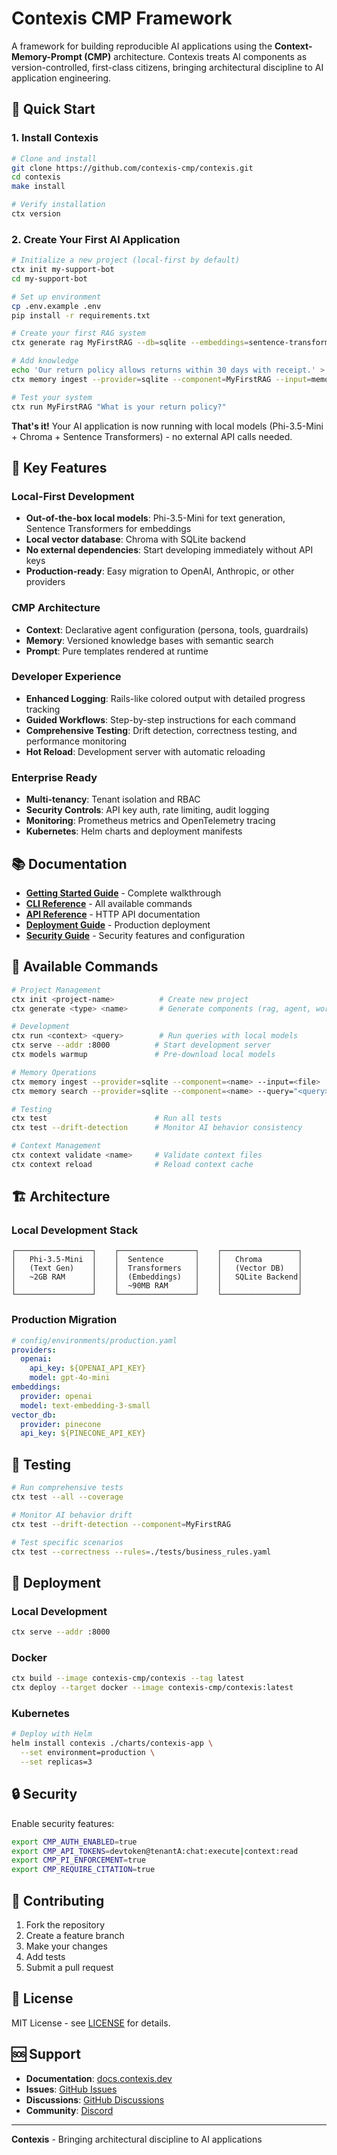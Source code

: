 # Contexis CMP Framework

A framework for building reproducible AI applications using the **Context-Memory-Prompt (CMP)** architecture. Contexis treats AI components as version-controlled, first-class citizens, bringing architectural discipline to AI application engineering.

## 🚀 Quick Start

### 1. Install Contexis

```bash
# Clone and install
git clone https://github.com/contexis-cmp/contexis.git
cd contexis
make install

# Verify installation
ctx version
```

### 2. Create Your First AI Application

```bash
# Initialize a new project (local-first by default)
ctx init my-support-bot
cd my-support-bot

# Set up environment
cp .env.example .env
pip install -r requirements.txt

# Create your first RAG system
ctx generate rag MyFirstRAG --db=sqlite --embeddings=sentence-transformers

# Add knowledge
echo 'Our return policy allows returns within 30 days with receipt.' > memory/MyFirstRAG/documents/policies.txt
ctx memory ingest --provider=sqlite --component=MyFirstRAG --input=memory/MyFirstRAG/documents/policies.txt

# Test your system
ctx run MyFirstRAG "What is your return policy?"
```

**That's it!** Your AI application is now running with local models (Phi-3.5-Mini + Chroma + Sentence Transformers) - no external API calls needed.

## 🎯 Key Features

### **Local-First Development**
- **Out-of-the-box local models**: Phi-3.5-Mini for text generation, Sentence Transformers for embeddings
- **Local vector database**: Chroma with SQLite backend
- **No external dependencies**: Start developing immediately without API keys
- **Production-ready**: Easy migration to OpenAI, Anthropic, or other providers

### **CMP Architecture**
- **Context**: Declarative agent configuration (persona, tools, guardrails)
- **Memory**: Versioned knowledge bases with semantic search
- **Prompt**: Pure templates rendered at runtime

### **Developer Experience**
- **Enhanced Logging**: Rails-like colored output with detailed progress tracking
- **Guided Workflows**: Step-by-step instructions for each command
- **Comprehensive Testing**: Drift detection, correctness testing, and performance monitoring
- **Hot Reload**: Development server with automatic reloading

### **Enterprise Ready**
- **Multi-tenancy**: Tenant isolation and RBAC
- **Security Controls**: API key auth, rate limiting, audit logging
- **Monitoring**: Prometheus metrics and OpenTelemetry tracing
- **Kubernetes**: Helm charts and deployment manifests

## 📚 Documentation

- **[Getting Started Guide](docs/guides/getting-started.md)** - Complete walkthrough
- **[CLI Reference](docs/cli.md)** - All available commands
- **[API Reference](docs/api/README.md)** - HTTP API documentation
- **[Deployment Guide](docs/deployment.md)** - Production deployment
- **[Security Guide](docs/security.md)** - Security features and configuration

## 🔧 Available Commands

```bash
# Project Management
ctx init <project-name>          # Create new project
ctx generate <type> <name>       # Generate components (rag, agent, workflow)

# Development
ctx run <context> <query>        # Run queries with local models
ctx serve --addr :8000          # Start development server
ctx models warmup               # Pre-download local models

# Memory Operations
ctx memory ingest --provider=sqlite --component=<name> --input=<file>
ctx memory search --provider=sqlite --component=<name> --query="<query>"

# Testing
ctx test                        # Run all tests
ctx test --drift-detection      # Monitor AI behavior consistency

# Context Management
ctx context validate <name>     # Validate context files
ctx context reload              # Reload context cache
```

## 🏗️ Architecture

### Local Development Stack
```
┌─────────────────┐    ┌─────────────────┐    ┌─────────────────┐
│   Phi-3.5-Mini  │    │  Sentence       │    │   Chroma        │
│   (Text Gen)    │    │  Transformers   │    │   (Vector DB)   │
│   ~2GB RAM      │    │  (Embeddings)   │    │   SQLite Backend│
│                 │    │  ~90MB RAM      │    │                 │
└─────────────────┘    └─────────────────┘    └─────────────────┘
```

### Production Migration
```yaml
# config/environments/production.yaml
providers:
  openai:
    api_key: ${OPENAI_API_KEY}
    model: gpt-4o-mini
embeddings:
  provider: openai
  model: text-embedding-3-small
vector_db:
  provider: pinecone
  api_key: ${PINECONE_API_KEY}
```

## 🧪 Testing

```bash
# Run comprehensive tests
ctx test --all --coverage

# Monitor AI behavior drift
ctx test --drift-detection --component=MyFirstRAG

# Test specific scenarios
ctx test --correctness --rules=./tests/business_rules.yaml
```

## 🚀 Deployment

### Local Development
```bash
ctx serve --addr :8000
```

### Docker
```bash
ctx build --image contexis-cmp/contexis --tag latest
ctx deploy --target docker --image contexis-cmp/contexis:latest
```

### Kubernetes
```bash
# Deploy with Helm
helm install contexis ./charts/contexis-app \
  --set environment=production \
  --set replicas=3
```

## 🔒 Security

Enable security features:
```bash
export CMP_AUTH_ENABLED=true
export CMP_API_TOKENS=devtoken@tenantA:chat:execute|context:read
export CMP_PI_ENFORCEMENT=true
export CMP_REQUIRE_CITATION=true
```

## 🤝 Contributing

1. Fork the repository
2. Create a feature branch
3. Make your changes
4. Add tests
5. Submit a pull request

## 📄 License

MIT License - see [LICENSE](LICENSE) for details.

## 🆘 Support

- **Documentation**: [docs.contexis.dev](https://docs.contexis.dev)
- **Issues**: [GitHub Issues](https://github.com/contexis-cmp/contexis/issues)
- **Discussions**: [GitHub Discussions](https://github.com/contexis-cmp/contexis/discussions)
- **Community**: [Discord](https://discord.gg/contexis)

---

**Contexis** - Bringing architectural discipline to AI applications 
